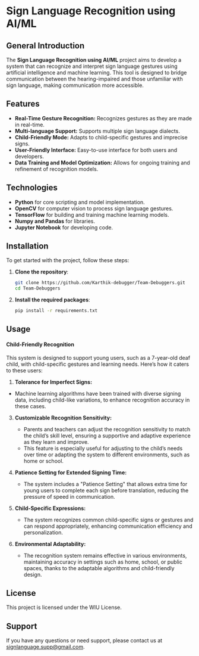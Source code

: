 # Sign Language Recognition using AI/ML

## General Introduction
The **Sign Language Recognition using AI/ML** project aims to develop a system that can recognize and interpret sign language gestures using artificial intelligence and machine learning. This tool is designed to bridge communication between the hearing-impaired and those unfamiliar with sign language, making communication more accessible.

## Features
- **Real-Time Gesture Recognition:** Recognizes gestures as they are made in real-time.
- **Multi-language Support:** Supports multiple sign language dialects.
- **Child-Friendly Mode:** Adapts to child-specific gestures and imprecise signs.
- **User-Friendly Interface:** Easy-to-use interface for both users and developers.
- **Data Training and Model Optimization:** Allows for ongoing training and refinement of recognition models.

## Technologies
- **Python** for core scripting and model implementation.
- **OpenCV** for computer vision to process sign language gestures.
- **TensorFlow** for building and training machine learning models.
- **Numpy and Pandas** for libraries.
- **Jupyter Notebook** for developing code.

## Installation

To get started with the project, follow these steps:

1. **Clone the repository**:
   ```bash
   git clone https://github.com/Karthik-debugger/Team-Debuggers.git
   cd Team-Debuggers  
2. **Install the required packages**:  
   ```bash
   pip install -r requirements.txt  
## Usage

#### Child-Friendly Recognition
This system is designed to support young users, such as a 7-year-old deaf child, with child-specific gestures and learning needs. Here’s how it caters to these users:

1. **Tolerance for Imperfect Signs:** 
- Machine learning algorithms have been trained with diverse signing data, including child-like variations, to enhance recognition accuracy in these cases.

3. **Customizable Recognition Sensitivity:**
   - Parents and teachers can adjust the recognition sensitivity to match the child’s skill level, ensuring a supportive and adaptive experience as they learn and improve.
   - This feature is especially useful for adjusting to the child’s needs over time or adapting the system to different environments, such as home or school.

4. **Patience Setting for Extended Signing Time:**
   - The system includes a "Patience Setting" that allows extra time for young users to complete each sign before translation, reducing the pressure of speed in communication.

5. **Child-Specific Expressions:**
   - The system recognizes common child-specific signs or gestures and can respond appropriately, enhancing communication efficiency and personalization.

6. **Environmental Adaptability:**
   - The recognition system remains effective in various environments, maintaining accuracy in settings such as home, school, or public spaces, thanks to the adaptable algorithms and child-friendly design.

## License
This project is licensed under the WIU License.

## Support
If you have any questions or need support, please contact us at [signlanguage.supp@gmail.com](mailto:signlanguage.supp@gmail.com).

